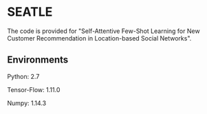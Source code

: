 # SEATLE
The code is provided for "Self-Attentive Few-Shot Learning for New Customer Recommendation in Location-based Social Networks".

## Environments 
<Environments>
  Python: 2.7
  
  Tensor-Flow: 1.11.0 
  
  Numpy: 1.14.3
</Environments>
